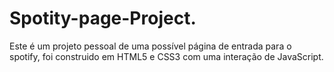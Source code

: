 # Spotity-page-Project.
Este é um projeto pessoal de uma possível página de entrada para o spotify, foi construido em HTML5 e CSS3 com uma interação de JavaScript.
